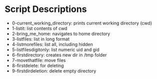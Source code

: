 # Script Descriptions

* 0-current_working_directory: prints current working directory (cwd)
* 1-listit: list contents of cwd
* 2-bring_me_home: navigates to home directory
* 3-listfiles: list in long format
* 4-listmorefiles: list all, including hidden
* 5-listfilesdigitonly: list numeric uid and gid
* 6-firstdirectory: creates new dir in /tmp folder
* 7-movethatfile: move files
* 8-firstdelete: for deleting
* 9-firstdirdeletion: delete empty directory
